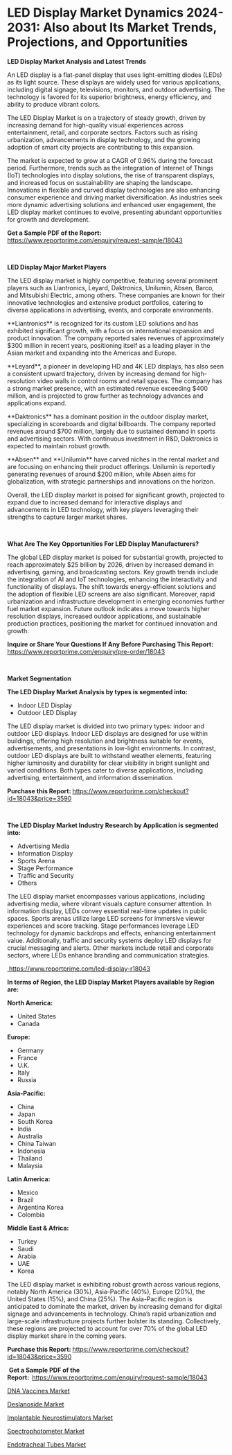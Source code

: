 <p><h1>LED Display Market Dynamics 2024-2031: Also about Its Market Trends, Projections, and Opportunities</h1></p><p><strong>LED Display Market Analysis and Latest Trends</strong></p>
<p><p>An LED display is a flat-panel display that uses light-emitting diodes (LEDs) as its light source. These displays are widely used for various applications, including digital signage, televisions, monitors, and outdoor advertising. The technology is favored for its superior brightness, energy efficiency, and ability to produce vibrant colors.</p><p>The LED Display Market is on a trajectory of steady growth, driven by increasing demand for high-quality visual experiences across entertainment, retail, and corporate sectors. Factors such as rising urbanization, advancements in display technology, and the growing adoption of smart city projects are contributing to this expansion. </p><p>The market is expected to grow at a CAGR of 0.96% during the forecast period. Furthermore, trends such as the integration of Internet of Things (IoT) technologies into display solutions, the rise of transparent displays, and increased focus on sustainability are shaping the landscape. Innovations in flexible and curved display technologies are also enhancing consumer experience and driving market diversification. As industries seek more dynamic advertising solutions and enhanced user engagement, the LED display market continues to evolve, presenting abundant opportunities for growth and development.</p></p>
<p><strong>Get a Sample PDF of the Report:&nbsp;</strong> <a href="https://www.reportprime.com/enquiry/request-sample/18043?utm_campaign=112&utm_medium=2&utm_source=Github&utm_content=ia&utm_term=20112024&utm_id=led-display">https://www.reportprime.com/enquiry/request-sample/18043</a></p>
<p>&nbsp;</p>
<p><strong>LED Display Major Market Players</strong></p>
<p><p>The LED display market is highly competitive, featuring several prominent players such as Liantronics, Leyard, Daktronics, Unilumin, Absen, Barco, and Mitsubishi Electric, among others. These companies are known for their innovative technologies and extensive product portfolios, catering to diverse applications in advertising, events, and corporate environments.</p><p>**Liantronics** is recognized for its custom LED solutions and has exhibited significant growth, with a focus on international expansion and product innovation. The company reported sales revenues of approximately $300 million in recent years, positioning itself as a leading player in the Asian market and expanding into the Americas and Europe.</p><p>**Leyard**, a pioneer in developing HD and 4K LED displays, has also seen a consistent upward trajectory, driven by increasing demand for high-resolution video walls in control rooms and retail spaces. The company has a strong market presence, with an estimated revenue exceeding $400 million, and is projected to grow further as technology advances and applications expand.</p><p>**Daktronics** has a dominant position in the outdoor display market, specializing in scoreboards and digital billboards. The company reported revenues around $700 million, largely due to sustained demand in sports and advertising sectors. With continuous investment in R&D, Daktronics is expected to maintain robust growth.</p><p>**Absen** and **Unilumin** have carved niches in the rental market and are focusing on enhancing their product offerings. Unilumin is reportedly generating revenues of around $200 million, while Absen aims for globalization, with strategic partnerships and innovations on the horizon.</p><p>Overall, the LED display market is poised for significant growth, projected to expand due to increased demand for interactive displays and advancements in LED technology, with key players leveraging their strengths to capture larger market shares.</p></p>
<p>&nbsp;</p>
<p><strong>What Are The Key Opportunities For LED Display Manufacturers?</strong></p>
<p><p>The global LED display market is poised for substantial growth, projected to reach approximately $25 billion by 2026, driven by increased demand in advertising, gaming, and broadcasting sectors. Key growth trends include the integration of AI and IoT technologies, enhancing the interactivity and functionality of displays. The shift towards energy-efficient solutions and the adoption of flexible LED screens are also significant. Moreover, rapid urbanization and infrastructure development in emerging economies further fuel market expansion. Future outlook indicates a move towards higher resolution displays, increased outdoor applications, and sustainable production practices, positioning the market for continued innovation and growth.</p></p>
<p><strong>Inquire or Share Your Questions If Any Before Purchasing This Report:</strong> <a href="https://www.reportprime.com/enquiry/pre-order/18043?utm_campaign=112&utm_medium=2&utm_source=Github&utm_content=ia&utm_term=20112024&utm_id=led-display">https://www.reportprime.com/enquiry/pre-order/18043</a></p>
<p>&nbsp;</p>
<p><strong>Market Segmentation</strong></p>
<p><strong>The LED Display Market Analysis by types is segmented into:</strong></p>
<p><ul><li>Indoor LED Display</li><li>Outdoor LED Display</li></ul></p>
<p><p>The LED display market is divided into two primary types: indoor and outdoor LED displays. Indoor LED displays are designed for use within buildings, offering high resolution and brightness suitable for events, advertisements, and presentations in low-light environments. In contrast, outdoor LED displays are built to withstand weather elements, featuring higher luminosity and durability for clear visibility in bright sunlight and varied conditions. Both types cater to diverse applications, including advertising, entertainment, and information dissemination.</p></p>
<p><strong>Purchase this Report:&nbsp;</strong><a href="https://www.reportprime.com/checkout?id=18043&price=3590&utm_campaign=112&utm_medium=2&utm_source=Github&utm_content=ia&utm_term=20112024&utm_id=led-display">https://www.reportprime.com/checkout?id=18043&price=3590</a></p>
<p>&nbsp;</p>
<p><strong>The LED Display Market Industry Research by Application is segmented into:</strong></p>
<p><ul><li>Advertising Media</li><li>Information Display</li><li>Sports Arena</li><li>Stage Performance</li><li>Traffic and Security</li><li>Others</li></ul></p>
<p><p>The LED display market encompasses various applications, including advertising media, where vibrant visuals capture consumer attention. In information display, LEDs convey essential real-time updates in public spaces. Sports arenas utilize large LED screens for immersive viewer experiences and score tracking. Stage performances leverage LED technology for dynamic backdrops and effects, enhancing entertainment value. Additionally, traffic and security systems deploy LED displays for crucial messaging and alerts. Other markets include retail and corporate sectors, where LEDs enhance branding and communication strategies.</p></p>
<p><a href="https://www.reportprime.com/led-display-r18043?utm_campaign=112&utm_medium=2&utm_source=Github&utm_content=ia&utm_term=20112024&utm_id=led-display">&nbsp;https://www.reportprime.com/led-display-r18043</a></p>
<p><strong>In terms of Region, the LED Display Market Players available by Region are:</strong></p>
<p>
    <p> <strong> North America: </strong>
        <ul>
            <li>United States</li>
            <li>Canada</li>
        </ul>
        </p> 
    <p> <strong> Europe: </strong>
        <ul>
            <li>Germany</li>
            <li>France</li>
            <li>U.K.</li>
            <li>Italy</li>
            <li>Russia</li>
        </ul>
        </p> 
    <p> <strong> Asia-Pacific: </strong>
        <ul>
            <li>China</li>
            <li>Japan</li>
            <li>South Korea</li>
            <li>India</li>
            <li>Australia</li>
            <li>China Taiwan</li>
            <li>Indonesia</li>
            <li>Thailand</li>
            <li>Malaysia</li>
        </ul>
        </p> 
    <p> <strong> Latin America: </strong>
        <ul>
            <li>Mexico</li>
            <li>Brazil</li>
            <li>Argentina Korea</li>
            <li>Colombia</li>
        </ul>
        </p> 
    <p> <strong> Middle East & Africa: </strong>
        <ul>
            <li>Turkey</li>
            <li>Saudi</li>
            <li>Arabia</li>
            <li>UAE</li>
            <li>Korea</li>
        </ul>
    </p>
    </p>
<p><p>The LED display market is exhibiting robust growth across various regions, notably North America (30%), Asia-Pacific (40%), Europe (20%), the United States (15%), and China (25%). The Asia-Pacific region is anticipated to dominate the market, driven by increasing demand for digital signage and advancements in technology. China’s rapid urbanization and large-scale infrastructure projects further bolster its standing. Collectively, these regions are projected to account for over 70% of the global LED display market share in the coming years.</p></p>
<p><strong>Purchase this Report: </strong><a href="https://www.reportprime.com/checkout?id=18043&price=3590&utm_campaign=112&utm_medium=2&utm_source=Github&utm_content=ia&utm_term=20112024&utm_id=led-display">https://www.reportprime.com/checkout?id=18043&price=3590</a></p>
<p>&nbsp;<strong>Get a Sample PDF of the Report:&nbsp;&nbsp;</strong><a href="https://www.reportprime.com/enquiry/request-sample/18043?utm_campaign=112&utm_medium=2&utm_source=Github&utm_content=ia&utm_term=20112024&utm_id=led-display">https://www.reportprime.com/enquiry/request-sample/18043</a></p>
<p><strong></strong></p>
<p><p><a href="https://issuu.com/reportprime-2/docs/dna-vaccines-market-size-2030.pptx_03028ce2814efb?utm_campaign=112&utm_medium=2&utm_source=Github&utm_content=ia&utm_term=20112024&utm_id=led-display">DNA Vaccines Market</a></p><p><a href="https://issuu.com/reportprime-2/docs/deslanoside-market-size-2030.pptx_315e36ab09a22e?utm_campaign=112&utm_medium=2&utm_source=Github&utm_content=ia&utm_term=20112024&utm_id=led-display">Deslanoside Market</a></p><p><a href="https://www.linkedin.com/pulse/growth-revenue-insights-implantable-neurostimulators-market-hjauc?utm_campaign=112&utm_medium=2&utm_source=Github&utm_content=ia&utm_term=20112024&utm_id=led-display">Implantable Neurostimulators Market</a></p><p><a href="https://www.linkedin.com/pulse/spectrophotometer-market-size-growth-trends-statistics-forecasts-bbtec?utm_campaign=112&utm_medium=2&utm_source=Github&utm_content=ia&utm_term=20112024&utm_id=led-display">Spectrophotometer Market</a></p><p><a href="https://www.linkedin.com/pulse/endotracheal-tubes-market-demand-revenue-growth-71-cagr-apdhc?utm_campaign=112&utm_medium=2&utm_source=Github&utm_content=ia&utm_term=20112024&utm_id=led-display">Endotracheal Tubes Market</a></p></p>